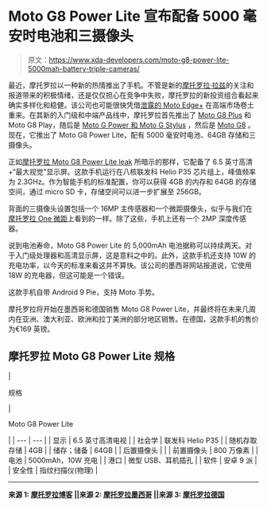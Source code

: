 # Moto G8 Power Lite 宣布配备 5000 毫安时电池和三摄像头

> 原文：<https://www.xda-developers.com/moto-g8-power-lite-5000mah-battery-triple-cameras/>

最近，摩托罗拉以一种新的热情推出了手机。不管是新的[摩托罗拉·拉兹](https://www.xda-developers.com/motorola-razr-india-hands-on-impressions-review/)的关注和报道带来的积极情绪，还是仅仅担心在竞争中失败，摩托罗拉的新投资组合看起来确实多样化和稳健。该公司也可能很快凭借[泄露的 Moto Edge+](https://www.xda-developers.com/motorola-edge-plus-verizon-5g/) 在高端市场卷土重来。在其新的入门级和中端产品线中，摩托罗拉首先推出了 [Moto G8 Plus](https://www.xda-developers.com/motorola-moto-g8-plus-g8-play-e6-play/) 和 Moto G8 Play，随后是 [Moto G Power 和 Moto G Stylus](https://www.xda-developers.com/moto-g-stylus-moto-g-power-officially-announced/) ，然后是 [Moto G8](https://www.xda-developers.com/motorola-moto-g8-official-snapdragon-665/) 。现在，它推出了 Moto G8 Power Lite，配有 5000 毫安时电池、64GB 存储和三摄像头。

正如[摩托罗拉 Moto G8 Power Lite leak](https://www.xda-developers.com/motorola-moto-g8-power-lite-leaks/) 所暗示的那样，它配备了 6.5 英寸高清+“最大视觉”显示屏。这款手机运行在八核联发科 Helio P35 芯片组上，峰值频率为 2.3GHz。作为智能手机的标准配置，你可以获得 4GB 的内存和 64GB 的存储空间，通过 micro SD 卡，存储空间可以进一步扩展至 256GB。

背面的三摄像头设置包括一个 16MP 主传感器和一个微距摄像头，似乎与我们在[摩托罗拉 One 微距](https://www.xda-developers.com/motorola-one-macro-launches-with-budget-specs-and-a-macro-camera/)上看到的一样。除了这些，手机上还有一个 2MP 深度传感器。

说到电池寿命，Moto G8 Power Lite 的 5,000mAh 电池据称可以持续两天。对于入门级处理器和高清显示屏，这是意料之中的。此外，这款手机还支持 10W 的充电功率，以今天的标准来看这并不算快。该公司的墨西哥网站报道说，它使用 18W 的充电器，但这可能是一个错误。

这款手机自带 Android 9 Pie，支持 Moto 手势。

摩托罗拉将开始在墨西哥和德国销售 Moto G8 Power Lite，并最终将在未来几周内在亚洲、澳大利亚、欧洲和拉丁美洲的部分地区销售。在德国，这款手机的售价为€169 英镑。

## 摩托罗拉 Moto G8 Power Lite 规格

| 

规格

 | 

Moto G8 Power Lite

 |
| --- | --- |
| 显示 | 6.5 英寸高清电视 |
| 社会学 | 联发科 Helio P35 |
| 随机存取存储 | 4GB |
| 储存；储备 | 64GB |
| 后置摄像头 |  |
| 前置摄像头 | 800 万像素 |
| 电池 | 5000mAh，10W 充电 |
| 港口 | 微型 USB、耳机插孔 |
| 软件 | 安卓 9 派 |
| 安全性 | 指纹扫描仪(物理) |

* * *

**来源 1: [摩托罗拉博客](https://blog.motorola.com/2020/04/02/moto-g8-power-lite-outstanding-battery-and-triple-camera-system/) ||来源 2: [摩托罗拉墨西哥](https://www.motorola.com.mx/moto-g8-power-lite/p) ||来源 3: [摩托罗拉德国](https://www.motorola.de/smartphones-moto-g-power-lite-gen-8/p)**